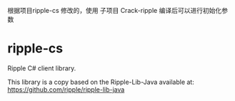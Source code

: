 根据项目ripple-cs 修改的，使用 子项目 Crack-ripple 编译后可以进行初始化参数


ripple-cs
=========

Ripple C# client library.

This library is a copy based on the Ripple-Lib-Java available at: https://github.com/ripple/ripple-lib-java
